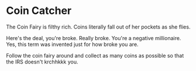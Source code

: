 # Coin Catcher

The Coin Fairy is filthy rich. Coins literally fall out of her pockets as she flies.

Here's the deal, you're broke. Really broke. You're a negative millionaire. Yes, this term was invented just for how broke you are.

Follow the coin fairy around and collect as many coins as possible so that the IRS doesn't krchhkkk you.

